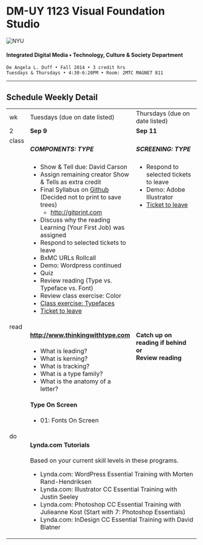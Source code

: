 # DM-UY 1123 Visual Foundation Studio

![NYU](http://ws2.polishedsolid.com/de/nyu_soe_logo.png)
#### Integrated Digital Media • Technology, Culture &amp; Society Department

    De Angela L. Duff • Fall 2014 • 3 credit hrs
    Tuesdays & Thursdays • 4:30-6:20PM • Room: 2MTC MAGNET 811 

---

## Schedule Weekly Detail

<table>
<tr>
<td>wk</td>
<td>Tuesdays (due on date listed)</td>
<td>Thursdays (due on date listed)</td>
</tr>
<!-- dates -->
<tr>
  <td valign="top">2</td>
  <td valign="top"><strong>Sep 9</strong></td>
  <td valign="top"><strong>Sep 11</strong></td>
</tr>
<!-- class -->
<tr>
  <td valign="top">class</td>
  <td valign="top" width="48%">
  <h5>COMPONENTS: TYPE</h5>
  <ul>
  <li>Show &amp; Tell due: David Carson</li>
  <li>Assign remaining creator Show &amp; Tells as extra credit
  <li>Final Syllabus on <a href="../dm1123_vfs_syllabus.md" target="_blank">Github</a> (Decided not to print to save trees)
    <ul>
    <li><a href="http://gitprint.com" target="_blank">http://gitprint.com</a></li>
    </ul>
  <li>Discuss why the reading Learning (Your First Job) was assigned</li>
  <li>Respond to selected tickets to leave
  <li>BxMC URLs Rollcall
  <li>Demo: Wordpress continued</li>
  <li>Quiz</li>
  <li>Review reading (Type vs. Typeface vs. Font)</li>
  <li>Review class exercise: Color</li>
  <li><a href="class_exercises/dm3193_class_exercise_typefaces.md" target="_blank">Class exercise: Typefaces</a></li>
  <li><a href="../projects/dm1123_vfs_tickets_to_leave.md">Ticket to leave</a></li>
  </ul>

  </td>
  <td valign="top" width="48%"><h5>SCREENING: TYPE</h5>
    <ul>
    <li>Respond to selected tickets to leave
    <li>Demo: Adobe Illustrator</li>
    <li><a href="../projects/dm1123_vfs_tickets_to_leave.md">Ticket to leave</a></li>
    </ul>
  </td>
</tr>

<!-- homework -->
<tr>
  <td valign="top">read</td>
  <td>
  <h4><a href="http://www.thinkingwithtype.com" target="_blank">http://www.thinkingwithtype.com</a></h4>
    <ul> 
    <li>What is leading?
    <li>What is kerning?
    <li>What is tracking?
    <li>What is a type family?
    <li>What is the anatomy of a letter? 
    </ul>
  <h4>Type On Screen</h4>
    <ul>
    <li>01: Fonts On Screen
    </li>
  </td>
  
  <td valign="top"><h4>Catch up on reading if behind or<br>Review reading</h4></td>
</tr>

<!-- do -->
<tr>
  <td valign="top">do</td>
  <td valign="top" colspan="2">
  <h4>Lynda.com Tutorials</h4>
  Based on your current skill levels in these programs.
  <ul>
  <li>Lynda.com: WordPress Essential Training with Morten Rand-Hendriksen</li>
  <li>Lynda.com: Illustrator CC Essential Training with Justin Seeley</li>
  <li>Lynda.com: Photoshop CC Essential Training with Julieanne Kost (Start with 7: Photoshop Essentials)</li>
  <li>Lynda.com: InDesign CC Essential Training with David Blatner</li>
  </ul></td>
</tr>
</table>









